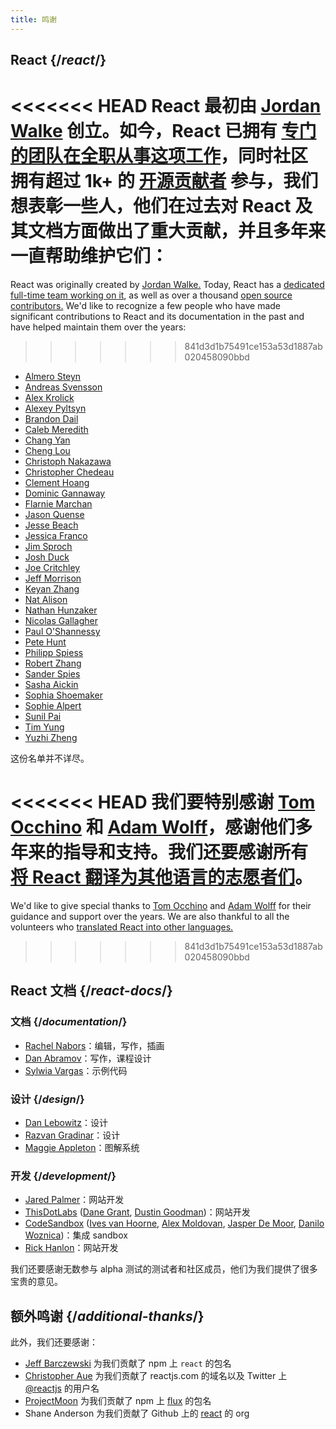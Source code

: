 ```yaml
---
title: 鸣谢
---
```


## React {/*react*/}

<<<<<<< HEAD
React 最初由 [Jordan Walke](https://github.com/jordwalke) 创立。如今，React 已拥有 [专门的团队在全职从事这项工作](/community/meet-the-team)，同时社区拥有超过 1k+ 的 [开源贡献者](https://github.com/facebook/react/blob/main/AUTHORS) 参与，我们想表彰一些人，他们在过去对 React 及其文档方面做出了重大贡献，并且多年来一直帮助维护它们：
=======
React was originally created by [Jordan Walke.](https://github.com/jordwalke) Today, React has a [dedicated full-time team working on it](/community/meet-the-team), as well as over a thousand [open source contributors.](https://github.com/facebook/react/blob/main/AUTHORS) We'd like to recognize a few people who have made significant contributions to React and its documentation in the past and have helped maintain them over the years:
>>>>>>> 841d3d1b75491ce153a53d1887ab020458090bbd

* [Almero Steyn](https://github.com/AlmeroSteyn)
* [Andreas Svensson](https://github.com/syranide)
* [Alex Krolick](https://github.com/alexkrolick)
* [Alexey Pyltsyn](https://github.com/lex111)
* [Brandon Dail](https://github.com/aweary)
* [Caleb Meredith](https://github.com/calebmer)
* [Chang Yan](https://github.com/cyan33)
* [Cheng Lou](https://github.com/chenglou)
* [Christoph Nakazawa](https://github.com/cpojer)
* [Christopher Chedeau](https://github.com/vjeux)
* [Clement Hoang](https://github.com/clemmy)
* [Dominic Gannaway](https://github.com/trueadm)
* [Flarnie Marchan](https://github.com/flarnie)
* [Jason Quense](https://github.com/jquense)
* [Jesse Beach](https://github.com/jessebeach)
* [Jessica Franco](https://github.com/Jessidhia)
* [Jim Sproch](https://github.com/jimfb)
* [Josh Duck](https://github.com/joshduck)
* [Joe Critchley](https://github.com/joecritch)
* [Jeff Morrison](https://github.com/jeffmo)
* [Keyan Zhang](https://github.com/keyz)
* [Nat Alison](https://github.com/tesseralis)
* [Nathan Hunzaker](https://github.com/nhunzaker)
* [Nicolas Gallagher](https://github.com/necolas)
* [Paul O'Shannessy](https://github.com/zpao)
* [Pete Hunt](https://github.com/petehunt)
* [Philipp Spiess](https://github.com/philipp-spiess)
* [Robert Zhang](https://github.com/robertzhidealx)
* [Sander Spies](https://github.com/sanderspies)
* [Sasha Aickin](https://github.com/aickin)
* [Sophia Shoemaker](https://github.com/mrscobbler)
* [Sophie Alpert](https://github.com/sophiebits)
* [Sunil Pai](https://github.com/threepointone)
* [Tim Yung](https://github.com/yungsters)
* [Yuzhi Zheng](https://github.com/yuzhi)

这份名单并不详尽。

<<<<<<< HEAD
我们要特别感谢 [Tom Occhino](https://github.com/tomocchino) 和 [Adam Wolff](https://github.com/wolffiex)，感谢他们多年来的指导和支持。我们还要感谢所有 [将 React 翻译为其他语言的志愿者们](https://translations.reactjs.org/)。
=======
We'd like to give special thanks to [Tom Occhino](https://github.com/tomocchino) and [Adam Wolff](https://github.com/wolffiex) for their guidance and support over the years. We are also thankful to all the volunteers who [translated React into other languages.](https://translations.reactjs.org/)
>>>>>>> 841d3d1b75491ce153a53d1887ab020458090bbd

## React 文档 {/*react-docs*/}

### 文档 {/*documentation*/}

* [Rachel Nabors](https://twitter.com/RachelNabors)：编辑，写作，插画
* [Dan Abramov](https://twitter.com/dan_abramov)：写作，课程设计
* [Sylwia Vargas](https://twitter.com/SylwiaVargas)：示例代码

### 设计 {/*design*/}

* [Dan Lebowitz](https://twitter.com/lebo)：设计
* [Razvan Gradinar](https://dribbble.com/GradinarRazvan)：设计
* [Maggie Appleton](https://maggieappleton.com/)：图解系统

### 开发 {/*development*/}

* [Jared Palmer](https://twitter.com/jaredpalmer)：网站开发
* [ThisDotLabs](https://www.thisdot.co/) ([Dane Grant](https://twitter.com/danecando), [Dustin Goodman](https://twitter.com/dustinsgoodman))：网站开发
* [CodeSandbox](https://codesandbox.io/) ([Ives van Hoorne](https://twitter.com/CompuIves), [Alex Moldovan](https://twitter.com/alexnmoldovan), [Jasper De Moor](https://twitter.com/JasperDeMoor), [Danilo Woznica](https://twitter.com/danilowoz))：集成 sandbox
* [Rick Hanlon](https://twitter.com/rickhanlonii)：网站开发

我们还要感谢无数参与 alpha 测试的测试者和社区成员，他们为我们提供了很多宝贵的意见。

## 额外鸣谢 {/*additional-thanks*/}

此外，我们还要感谢：

* [Jeff Barczewski](https://github.com/jeffbski) 为我们贡献了 npm 上 `react` 的包名
* [Christopher Aue](https://christopheraue.net/) 为我们贡献了 reactjs.com 的域名以及 Twitter 上 [@reactjs](https://twitter.com/reactjs) 的用户名
* [ProjectMoon](https://github.com/ProjectMoon) 为我们贡献了 npm 上 [flux](https://www.npmjs.com/package/flux) 的包名
* Shane Anderson 为我们贡献了 Github 上的 [react](https://github.com/react) 的 org
